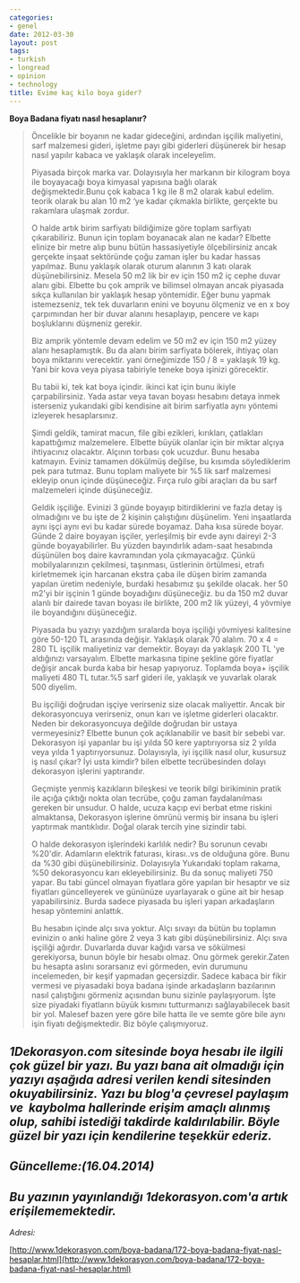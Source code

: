 ```yaml
---
categories:
- genel
date: 2012-03-30
layout: post
tags:
- turkish
- longread
- opinion
- technology
title: Evime kaç kilo boya gider?
---
```


**Boya Badana fiyatı nasıl hesaplanır?**  

> Öncelikle bir boyanın ne kadar gideceğini, ardından işçilik maliyetini, sarf malzemesi gideri, işletme payı gibi giderleri düşünerek bir hesap nasıl yapılır kabaca ve yaklaşık olarak inceleyelim.
> 
>   
> 
> Piyasada birçok marka var. Dolayısıyla her markanın bir kilogram boya ile boyayacağı boya kimyasal yapısına bağlı olarak değişmektedir.Bunu çok kabaca 1 kg ile 8 m2 olarak kabul edelim. teorik olarak bu alan 10 m2 ‘ye kadar çıkmakla birlikte, gerçekte bu rakamlara ulaşmak zordur.
> 
> O halde artık birim sarfiyatı bildiğimize göre toplam sarfiyatı çıkarabiliriz. Bunun için toplam boyanacak alan ne kadar? Elbette elinize bir metre alıp bunu bütün hassasiyetiyle ölçebilirsiniz ancak gerçekte inşaat sektöründe çoğu zaman işler bu kadar hassas yapılmaz. Bunu yaklaşık olarak oturum alanının 3 katı olarak düşünebilirsiniz. Mesela 50 m2 lik bir ev için 150 m2 iç cephe duvar alanı gibi. Elbette bu çok amprik ve bilimsel olmayan ancak piyasada sıkça kullanılan bir yaklaşık hesap yöntemidir. Eğer bunu yapmak istemezseniz, tek tek duvarların enini ve boyunu ölçmeniz ve en x boy çarpımından her bir duvar alanını hesaplayıp, pencere ve kapı boşluklarını düşmeniz gerekir.
> 
> Biz amprik yöntemle devam edelim ve 50 m2 ev için 150 m2 yüzey alanı hesaplamıştık. Bu da alanı birim sarfiyata bölerek, ihtiyaç olan boya miktarını verecektir. yani örneğimizde 150 / 8 = yaklaşık 19 kg. Yani bir kova veya piyasa tabiriyle teneke boya işinizi görecektir.
> 
> Bu tabii ki, tek kat boya içindir. ikinci kat için bunu ikiyle çarpabilirsiniz. Yada astar veya tavan boyası hesabını detaya inmek isterseniz yukarıdaki gibi kendisine ait birim sarfiyatla aynı yöntemi izleyerek hesaplarsınız.
> 
> Şimdi geldik, tamirat macun, file gibi ezikleri, kırıkları, çatlakları kapattığımız malzemelere. Elbette büyük olanlar için bir miktar alçıya ihtiyacınız olacaktır. Alçının torbası çok ucuzdur. Bunu hesaba katmayın. Eviniz tamamen dökülmüş değilse, bu kısımda söylediklerim pek para tutmaz. Bunu toplam maliyete bir %5 lik sarf malzemesi ekleyip onun içinde düşüneceğiz. Fırça rulo gibi araçları da bu sarf malzemeleri içinde düşüneceğiz.
> 
> Geldik işçiliğe. Evinizi 3 günde boyayıp bitirdiklerini ve fazla detay iş olmadığını ve bu işte de 2 kişinin çalıştığını düşünelim. Yeni inşaatlarda aynı işçi aynı evi bu kadar sürede boyamaz. Daha kısa sürede boyar. Günde 2 daire boyayan işçiler, yerleşilmiş bir evde aynı daireyi 2-3 günde boyayabilirler. Bu yüzden bayındırlık adam-saat hesabında düşünülen boş daire kavramından yola çıkmayacağız. Çünkü mobilyalarınızın çekilmesi, taşınması, üstlerinin örtülmesi, etrafı kirletmemek için harcanan ekstra çaba ile düşen birim zamanda yapılan üretim nedeniyle, burdaki hesabımız şu şekilde olacak. her 50 m2'yi bir işçinin 1 günde boyadığını düşüneceğiz. bu da 150 m2 duvar alanlı bir dairede tavan boyası ile birlikte, 200 m2 lik yüzeyi, 4 yövmiye ile boyandığını düşüneceğiz.
> 
> Piyasada bu yazıyı yazdığım sıralarda boya işçiliği yövmiyesi kalitesine göre 50-120 TL arasında değişir. Yaklaşık olarak 70 alalım. 70 x 4 = 280 TL işçilik maliyetiniz var demektir. Boyayı da yaklaşık 200 TL 'ye aldığınızı varsayalım. Elbette markasına tipine şekline göre fiyatlar değişir ancak burda kaba bir hesap yapıyoruz. Toplamda boya+ işçilik maliyeti 480 TL tutar.%5 sarf gideri ile, yaklaşık ve yuvarlak olarak 500 diyelim.
> 
> Bu işçiliği doğrudan işçiye verirseniz size olacak maliyettir. Ancak bir dekorasyoncuya verirseniz, onun karı ve işletme giderleri olacaktır. Neden bir dekorasyoncuya değilde doğrudan bir ustaya vermeyesiniz? Elbette bunun çok açıklanabilir ve basit bir sebebi var. Dekorasyon işi yapanlar bu işi yılda 50 kere yaptırıyorsa siz 2 yılda veya yılda 1 yaptırıyorsunuz. Dolayısıyla, iyi işçilik nasıl olur, kusursuz iş nasıl çıkar? İyi usta kimdir? bilen elbette tecrübesinden dolayı dekorasyon işlerini yaptırandır.
> 
> Geçmişte yenmiş kazıkların bileşkesi ve teorik bilgi birikiminin pratik ile açığa çıktığı nokta olan tecrübe, çoğu zaman faydalanılması gereken bir unsudur. O halde, ucuza kaçıp evi berbat etme riskini almaktansa, Dekorasyon işlerine ömrünü vermiş bir insana bu işleri yaptırmak mantıklıdır. Doğal olarak tercih yine sizindir tabi.
> 
> O halde dekorasyon işlerindeki karlılık nedir? Bu sorunun cevabı %20'dir. Adamların elektrik faturası, kirası..vs de olduğuna göre. Bunu da %30 gibi düşünebilirsiniz. Dolayısıyla Yukarıdaki toplam rakama, %50 dekorasyoncu karı ekleyebilirsiniz. Bu da sonuç maliyeti 750 yapar. Bu tabi güncel olmayan fiyatlara göre yapılan bir hesaptır ve siz fiyatları güncelleyerek ve gününüze uyarlayarak o güne ait bir hesap yapabilirsiniz. Burda sadece piyasada bu işleri yapan arkadaşların hesap yöntemini anlattık.
> 
> Bu hesabın içinde alçı sıva yoktur. Alçı sıvayı da bütün bu toplamın evinizin o anki haline göre 2 veya 3 katı gibi düşünebilirsiniz. Alçı sıva işçiliği ağırdır. Duvarlarda duvar kağıdı varsa ve sökülmesi gerekiyorsa, bunun böyle bir hesabı olmaz. Onu görmek gerekir.Zaten bu hesapta aslını sorarsanız evi görmeden, evin durumunu incelemeden, bir keşif yapmadan geçersizdir. Sadece kabaca bir fikir vermesi ve piyasadaki boya badana işinde arkadaşların bazılarının nasıl çalıştığını görmeniz açısından bunu sizinle paylaşıyorum. İşte size piyadaki fiyatların büyük kısmını tutturmanızı sağlayabilecek basit bir yol. Malesef bazen yere göre bile hatta ile ve semte göre bile aynı işin fiyatı değişmektedir. Biz böyle çalışmıyoruz.

  

## _1Dekorasyon.com sitesinde boya hesabı ile ilgili çok güzel bir yazı. Bu yazı bana ait olmadığı için yazıyı aşağıda adresi verilen kendi sitesinden okuyabilirsiniz. Yazı bu blog'a çevresel paylaşım ve  kaybolma hallerinde erişim amaçlı alınmış olup, sahibi istediği takdirde kaldırılabilir. Böyle güzel bir yazı için kendilerine teşekkür ederiz._

## _Güncelleme:(16.04.2014)_

## _Bu yazının yayınlandığı 1dekorasyon.com'a artık erişilememektedir._

_Adresi:_

[http://www.1dekorasyon.com/boya-badana/172-boya-badana-fiyat-nasl-hesaplar.html](http://www.1dekorasyon.com/boya-badana/172-boya-badana-fiyat-nasl-hesaplar.html)
